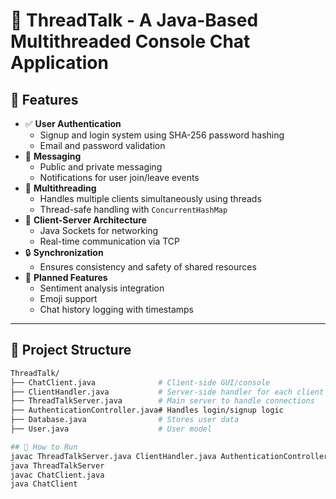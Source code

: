 # 🧵 ThreadTalk - A Java-Based Multithreaded Console Chat Application
## 🚀 Features

- ✅ **User Authentication**
  - Signup and login system using SHA-256 password hashing
  - Email and password validation
- 💬 **Messaging**
  - Public and private messaging
  - Notifications for user join/leave events
- 🧵 **Multithreading**
  - Handles multiple clients simultaneously using threads
  - Thread-safe handling with `ConcurrentHashMap`
- 📡 **Client-Server Architecture**
  - Java Sockets for networking
  - Real-time communication via TCP
- 🔒 **Synchronization**
  - Ensures consistency and safety of shared resources
- 🧠 **Planned Features**
  - Sentiment analysis integration
  - Emoji support
  - Chat history logging with timestamps

---

## 🧩 Project Structure

```bash
ThreadTalk/
├── ChatClient.java              # Client-side GUI/console
├── ClientHandler.java           # Server-side handler for each client
├── ThreadTalkServer.java        # Main server to handle connections
├── AuthenticationController.java# Handles login/signup logic
├── Database.java                # Stores user data
├── User.java                    # User model

## 🧩 How to Run
javac ThreadTalkServer.java ClientHandler.java AuthenticationController.java Database.java User.java
java ThreadTalkServer
javac ChatClient.java
java ChatClient




